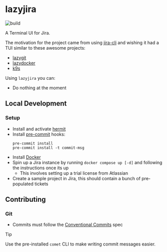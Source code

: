 # lazyjira

![build](https://github.com/hamdanjaveed/lazyjira/actions/workflows/go.yaml/badge.svg)

A Terminal UI for Jira.

The motivation for the project came from using [jira-cli](https://github.com/ankitpokhrel/jira-cli) and wishing it had
a TUI similar to these awesome projects:

- [lazygit](https://github.com/jesseduffield/lazygit)
- [lazydocker](https://github.com/jesseduffield/lazydocker)
- [k9s](https://github.com/derailed/k9s)

Using `lazyjira` you can:

- Do nothing at the moment

## Local Development

### Setup

- Install and activate [hermit](https://cashapp.github.io/hermit/)
- Install [pre-commit](https://pre-commit.com/) hooks:
  ```shell
  pre-commit install
  pre-commit install -t commit-msg
  ```
- Install [Docker](https://www.docker.com/)
- Spin up a Jira instance by running `docker compose up [-d]` and following the instructions once its up
  - This involves setting up a trial license from Atlassian
- Create a sample project in Jira, this should contain a bunch of pre-populated tickets

## Contributing

### Git

- Commits must follow the [Conventional Commits](https://www.conventionalcommits.org/en/v1.0.0/) spec

> [!TIP]
> Use the pre-installed `comet` CLI to make writing commit messages easier.
